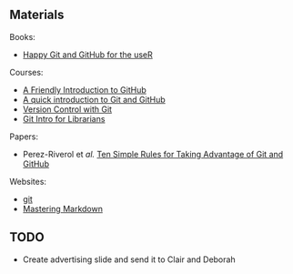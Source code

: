 
## Materials

Books:
- [Happy Git and GitHub for the useR](http://happygitwithr.com/)

Courses:
- [A Friendly Introduction to GitHub](https://kirstiejane.github.io/friendly-github-intro/)
- [A quick introduction to Git and GitHub](http://www.datacarpentry.org/semester-biology/materials/git-in-30-minutes/)
- [Version Control with Git](https://swcarpentry.github.io/git-novice/)
- [Git Intro for Librarians](http://data-lessons.github.io/library-git/)

Papers:
- Perez-Riverol et *al.* [Ten Simple Rules for Taking Advantage of Git and GitHub](http://journals.plos.org/ploscompbiol/article?id=10.1371/journal.pcbi.1004947)

Websites:
- [git](https://git-scm.com/)
- [Mastering Markdown](https://guides.github.com/features/mastering-markdown/)


## TODO

- Create advertising slide and send it to Clair and Deborah

